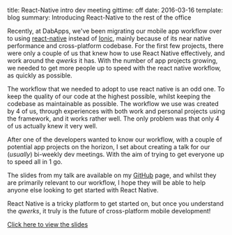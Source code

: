 title: React-Native intro dev meeting
gittime: off
date: 2016-03-16
template: blog
summary: Introducing React-Native to the rest of the office

Recently, at DabApps, we've been migrating our mobile app workflow over to using [react-native](https://facebook.github.io/react-native/) instead of [Ionic](http://ionicframework.com/), mainly because of its near native performance and cross-platform codebase. For the first few projects, there were only a couple of us that knew how to use React Native effectively, and work around the _qwerks_ it has. With the number of app projects growing, we needed to get more people up to speed with the react native workflow, as quickly as possible.

The workflow that we needed to adopt to use react native is an odd one. To keep the quality of our code at the highest possible, whilst keeping the codebase as maintainable as possible. The workflow we use was created by 4 of us, through experiences with both work and personal projects using the framework, and it works rather well. The only problem was that only 4 of us actually knew it very well.

After one of the developers wanted to know our workflow, with a couple of potential app projects on the horizon, I set about creating a talk for our (_usually_) bi-weekly dev meetings. With the aim of trying to get everyone up to speed all in 1 go.

The slides from my talk are available on my [GitHub](https://github.com/RealOrangeOne/react-native-intro-dev-meeting) page, and whilst they are primarily relevant to our workflow, I hope they will be able to help anyone else looking to get started with React Native.

React Native is a tricky platform to get started on, but once you understand the _qwerks_, it truly is the future of cross-platform mobile development!

[Click here to view the slides](http://realorangeone.github.io/react-native-intro-dev-meeting/)
